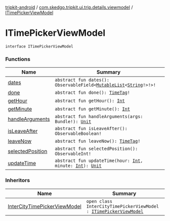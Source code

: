[tripkit-android](../../index.md) / [com.skedgo.tripkit.ui.trip.details.viewmodel](../index.md) / [ITimePickerViewModel](./index.md)

# ITimePickerViewModel

`interface ITimePickerViewModel`

### Functions

| Name | Summary |
|---|---|
| [dates](dates.md) | `abstract fun dates(): ObservableField<`[`MutableList`](https://kotlinlang.org/api/latest/jvm/stdlib/kotlin.collections/-mutable-list/index.html)`<`[`String`](https://kotlinlang.org/api/latest/jvm/stdlib/kotlin/-string/index.html)`!>!>!` |
| [done](done.md) | `abstract fun done(): `[`TimeTag`](../../com.skedgo.android.common.model/-time-tag/index.md)`!` |
| [getHour](get-hour.md) | `abstract fun getHour(): `[`Int`](https://kotlinlang.org/api/latest/jvm/stdlib/kotlin/-int/index.html) |
| [getMinute](get-minute.md) | `abstract fun getMinute(): `[`Int`](https://kotlinlang.org/api/latest/jvm/stdlib/kotlin/-int/index.html) |
| [handleArguments](handle-arguments.md) | `abstract fun handleArguments(args: Bundle!): `[`Unit`](https://kotlinlang.org/api/latest/jvm/stdlib/kotlin/-unit/index.html) |
| [isLeaveAfter](is-leave-after.md) | `abstract fun isLeaveAfter(): ObservableBoolean!` |
| [leaveNow](leave-now.md) | `abstract fun leaveNow(): `[`TimeTag`](../../com.skedgo.android.common.model/-time-tag/index.md)`!` |
| [selectedPosition](selected-position.md) | `abstract fun selectedPosition(): ObservableInt!` |
| [updateTime](update-time.md) | `abstract fun updateTime(hour: `[`Int`](https://kotlinlang.org/api/latest/jvm/stdlib/kotlin/-int/index.html)`, minute: `[`Int`](https://kotlinlang.org/api/latest/jvm/stdlib/kotlin/-int/index.html)`): `[`Unit`](https://kotlinlang.org/api/latest/jvm/stdlib/kotlin/-unit/index.html) |

### Inheritors

| Name | Summary |
|---|---|
| [InterCityTimePickerViewModel](../../com.skedgo.tripkit.ui.trip.options/-inter-city-time-picker-view-model/index.md) | `open class InterCityTimePickerViewModel : `[`ITimePickerViewModel`](./index.md) |
